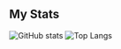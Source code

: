 
## My Stats

![GitHub stats](https://github-readme-stats.vercel.app/api?username=Shuya-Uno&show_icons=true&theme=radical)
![Top Langs](https://github-readme-stats.vercel.app/api/top-langs/?username=Shuya-Uno&theme=radical&layout=compact)
